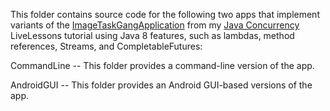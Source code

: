 This folder contains source code for the following two apps that
implement variants of the
[ImageTaskGangApplication](https://github.com/douglascraigschmidt/LiveLessons/tree/master/ImageTaskGangApplication)
from my [Java
Concurrency](http://www.dre.vanderbilt.edu/~schmidt/LiveLessons/CPiJava/)
LiveLessons tutorial using Java 8 features, such as lambdas, method
references, Streams, and CompletableFutures:

CommandLine -- This folder provides a command-line version of the app.

AndroidGUI -- This folder provides an Android GUI-based versions of the app.


